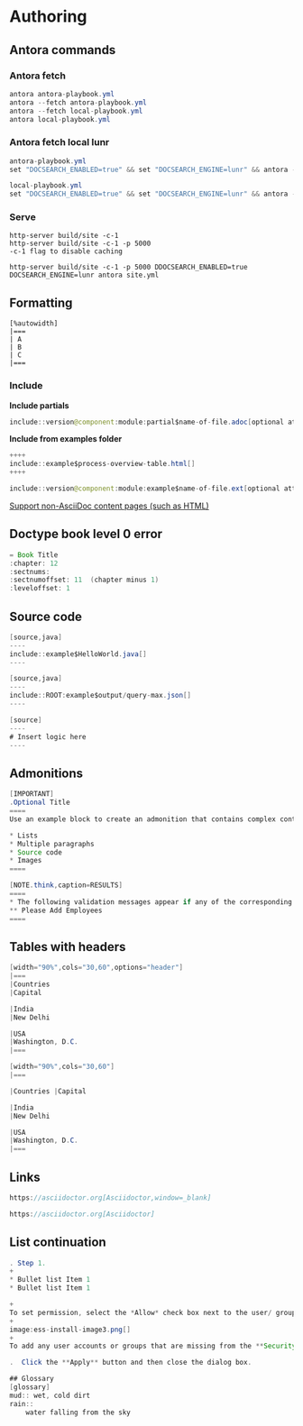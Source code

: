 # Authoring


## Antora commands

### Antora fetch
``` java 
antora antora-playbook.yml
antora --fetch antora-playbook.yml
antora --fetch local-playbook.yml 
antora local-playbook.yml 
```

### Antora fetch local lunr


``` java linenums="1"
antora-playbook.yml
set "DOCSEARCH_ENABLED=true" && set "DOCSEARCH_ENGINE=lunr" && antora --generator antora-site-generator-lunr antora-playbook.yml

local-playbook.yml
set "DOCSEARCH_ENABLED=true" && set "DOCSEARCH_ENGINE=lunr" && antora --generator antora-site-generator-lunr local-playbook.yml
```

### Serve

``` asciidoc linenums="1"
http-server build/site -c-1
http-server build/site -c-1 -p 5000
-c-1 flag to disable caching
``` 

``` asciidoc 
http-server build/site -c-1 -p 5000 DDOCSEARCH_ENABLED=true DOCSEARCH_ENGINE=lunr antora site.yml
```

## Formatting

``` asciidoc
[%autowidth]
|===
| A
| B
| C
|===
``` 

### Include

**Include partials**
``` java
include::version@component:module:partial$name-of-file.adoc[optional attributes]
``` 

**Include from examples folder**
``` java
++++
include::example$process-overview-table.html[]
++++ 
``` 
``` java
include::version@component:module:example$name-of-file.ext[optional attributes]
``` 
[Support non-AsciiDoc content pages (such as HTML)](https://gitlab.com/antora/antora/-/issues/596) 

## Doctype book level 0 error
```java
= Book Title
:chapter: 12
:sectnums: 
:sectnumoffset: 11  (chapter minus 1)
:leveloffset: 1
``` 

## Source code 

```java
[source,java]
----
include::example$HelloWorld.java[]
----
``` 

```java
[source,java]
----
include::ROOT:example$output/query-max.json[]
----
``` 

```java
[source]
----
# Insert logic here
----
``` 

## Admonitions

```java
[IMPORTANT]
.Optional Title
====
Use an example block to create an admonition that contains complex content, such as (but not limited to):

* Lists
* Multiple paragraphs
* Source code
* Images
====
``` 

```java
[NOTE.think,caption=RESULTS]
====
* The following validation messages appear if any of the corresponding validation issues exist.
** Please Add Employees
====
``` 

## Tables with headers

```java
[width="90%",cols="30,60",options="header"]
|===
|Countries
|Capital

|India
|New Delhi

|USA
|Washington, D.C.
|===
```

```java
[width="90%",cols="30,60"]
|===

|Countries |Capital

|India
|New Delhi

|USA
|Washington, D.C.
|===
```


## Links

```java
https://asciidoctor.org[Asciidoctor,window=_blank]
```

```java
https://asciidoctor.org[Asciidoctor]
```

## List continuation
```java
. Step 1.
+
* Bullet list Item 1
* Bullet list Item 1

+
To set permission, select the *Allow* check box next to the user/ groups.
+
image:ess-install-image3.png[]
+
To add any user accounts or groups that are missing from the **Security** tab >> **Group or usernames** list, refer to the link:#_grant_permission_for_the_users_not_listed_in_the_security_tab[Grant permission for the users not listed in the Security tab] section.

.  Click the **Apply** button and then close the dialog box.
```

```java
## Glossary
[glossary]
mud:: wet, cold dirt
rain::
	water falling from the sky
```